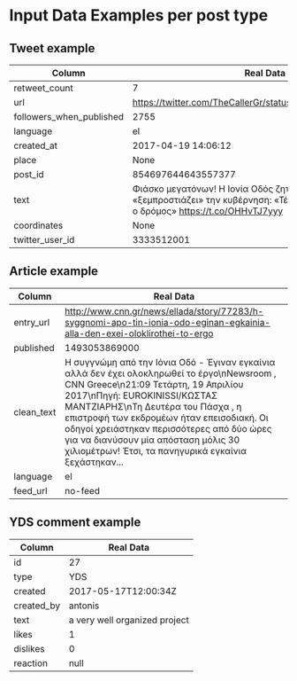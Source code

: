# Input Data Examples per post type

## Tweet example
Column | Real Data
------------ | -------------
retweet_count | 7
url | https://twitter.com/TheCallerGr/status/854697644643557377
followers_when_published | 2755
language | el
created_at | 2017-04-19 14:06:12
place | None
post_id | 854697644643557377
text | Φιάσκο μεγατόνων! Η Ιονία Οδός ζητά συγγνώμη και «ξεμπροστιάζει» την κυβέρνηση: «Τέλη Μαΐου 100% έτοιμος ο δρόμος» https://t.co/OHHvTJ7yyy
coordinates | None
twitter_user_id | 3333512001

## Article example
Column | Real Data
------------ | -------------
entry_url | http://www.cnn.gr/news/ellada/story/77283/h-syggnomi-apo-tin-ionia-odo-eginan-egkainia-alla-den-exei-oloklirothei-to-ergo
published | 1493053869000
clean_text | Η συγγνώμη από την Ιόνια Οδό - Έγιναν εγκαίνια αλλά δεν έχει ολοκληρωθεί το έργο\nNewsroom             , CNN Greece\n21:09 Τετάρτη, 19 Απριλίου 2017\nΠηγή: EUROKINISSI/ΚΩΣΤΑΣ ΜΑΝΤΖΙΑΡΗΣ\nΤη Δευτέρα του Πάσχα , η επιστροφή των εκδρομέων ήταν επεισοδιακή. Οι οδηγοί χρειάστηκαν περισσότερες από δύο ώρες για να διανύσουν μία απόσταση μόλις 30 χιλιομέτρων! Έτσι, τα πανηγυρικά εγκαίνια ξεχάστηκαν...
language | el
feed_url | no-feed

## YDS comment example
Column | Real Data
------------ | -------------
id | 27
type | YDS
created | 2017-05-17T12:00:34Z
created_by | antonis
text | a very well organized project
likes | 1
dislikes | 0
reaction | null
